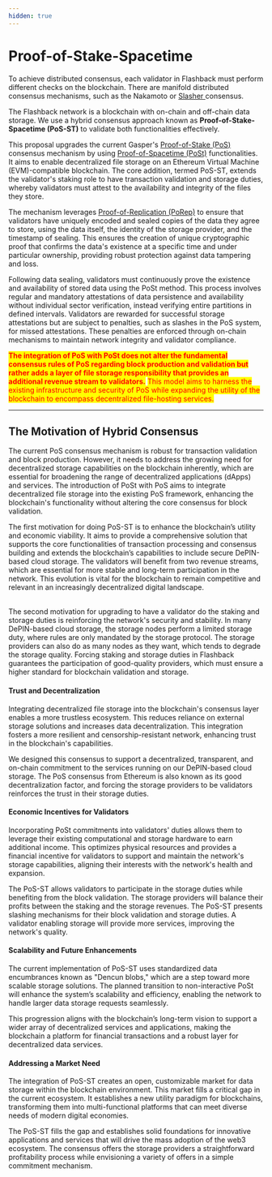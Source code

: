```yaml
---
hidden: true
---
```


# Proof-of-Stake-Spacetime

To achieve distributed consensus, each validator in Flashback must perform different checks on the blockchain. There are manifold distributed consensus mechanisms, such as the Nakamoto or [Slasher ](https://blog.ethereum.org/2014/01/15/slasher-a-punitive-proof-of-stake-algorithm)consensus.

The Flashback network is a blockchain with on-chain and off-chain data storage. We use a hybrid consensus approach known as **Proof-of-Stake-Spacetime (PoS-ST)** to validate both functionalities effectively.

This proposal upgrades the current Gasper's [Proof-of-Stake (PoS)](ethereum-stack-in-nephele/validators/proof-of-stake.md) consensus mechanism by using [Proof-of-Spacetime (PoSt)](storage-mechanisms/proving-mechanism/proof-of-spacetime-post/) functionalities. It aims to enable decentralized file storage on an Ethereum Virtual Machine (EVM)-compatible blockchain. The core addition, termed PoS-ST, extends the validator's staking role to have transaction validation and storage duties, whereby validators must attest to the availability and integrity of the files they store.

The mechanism leverages [Proof-of-Replication (PoRep)](https://spec.filecoin.io/algorithms/pos/porep/) to ensure that validators have uniquely encoded and sealed copies of the data they agree to store, using the data itself, the identity of the storage provider, and the timestamp of sealing. This ensures the creation of unique cryptographic proof that confirms the data's existence at a specific time and under particular ownership, providing robust protection against data tampering and loss.

Following data sealing, validators must continuously prove the existence and availability of stored data using the PoSt method. This process involves regular and mandatory attestations of data persistence and availability without individual sector verification, instead verifying entire partitions in defined intervals. Validators are rewarded for successful storage attestations but are subject to penalties, such as slashes in the PoS system, for missed attestations. These penalties are enforced through on-chain mechanisms to maintain network integrity and validator compliance.

<mark style="color:red;">**The integration of PoS with PoSt does not alter the fundamental consensus rules of PoS regarding block production and validation but rather adds a layer of file storage responsibility that provides an additional revenue stream to validators.**</mark> <mark style="color:red;"></mark><mark style="color:red;">This model aims to harness the existing infrastructure and security of PoS while expanding the utility of the blockchain to encompass decentralized file-hosting services.</mark>

***

## The Motivation of Hybrid Consensus

The current PoS consensus mechanism is robust for transaction validation and block production. However, it needs to address the growing need for decentralized storage capabilities on the blockchain inherently, which are essential for broadening the range of decentralized applications (dApps) and services. The introduction of PoSt with PoS aims to integrate decentralized file storage into the existing PoS framework, enhancing the blockchain's functionality without altering the core consensus for block validation.

The first motivation for doing PoS-ST is to enhance the blockchain’s utility and economic viability. It aims to provide a comprehensive solution that supports the core functionalities of transaction processing and consensus building and extends the blockchain’s capabilities to include secure DePIN-based cloud storage. The validators will benefit from two revenue streams, which are essential for more stable and long-term participation in the network. This evolution is vital for the blockchain to remain competitive and relevant in an increasingly decentralized digital landscape.

\
The second motivation for upgrading to have a validator do the staking and storage duties is reinforcing the network's security and stability. In many DePIN-based cloud storage, the storage nodes perform a limited storage duty, where rules are only mandated by the storage protocol. The storage providers can also do as many nodes as they want, which tends to degrade the storage quality. Forcing staking and storage duties in Flashback guarantees the participation of good-quality providers, which must ensure a higher standard for blockchain validation and storage.

#### Trust and Decentralization

Integrating decentralized file storage into the blockchain's consensus layer enables a more trustless ecosystem. This reduces reliance on external storage solutions and increases data decentralization. This integration fosters a more resilient and censorship-resistant network, enhancing trust in the blockchain's capabilities.

We designed this consensus to support a decentralized, transparent, and on-chain commitment to the services running on our DePIN-based cloud storage. The PoS consensus from Ethereum is also known as its good decentralization factor, and forcing the storage providers to be validators reinforces the trust in their storage duties.

#### Economic Incentives for Validators

Incorporating PoSt commitments into validators' duties allows them to leverage their existing computational and storage hardware to earn additional income. This optimizes physical resources and provides a financial incentive for validators to support and maintain the network's storage capabilities, aligning their interests with the network's health and expansion.

The PoS-ST allows validators to participate in the storage duties while benefiting from the block validation. The storage providers will balance their profits between the staking and the storage revenues. The PoS-ST presents slashing mechanisms for their block validation and storage duties. A validator enabling storage will provide more services, improving the network's quality.

#### Scalability and Future Enhancements

The current implementation of PoS-ST uses standardized data encumbrances known as "Dencun blobs," which are a step toward more scalable storage solutions. The planned transition to non-interactive PoSt will enhance the system’s scalability and efficiency, enabling the network to handle larger data storage requests seamlessly.

This progression aligns with the blockchain’s long-term vision to support a wider array of decentralized services and applications, making the blockchain a platform for financial transactions and a robust layer for decentralized data services.

#### Addressing a Market Need

The integration of PoS-ST creates an open, customizable market for data storage within the blockchain environment. This market fills a critical gap in the current ecosystem. It establishes a new utility paradigm for blockchains, transforming them into multi-functional platforms that can meet diverse needs of modern digital economies.

The PoS-ST fills the gap and establishes solid foundations for innovative applications and services that will drive the mass adoption of the web3 ecosystem. The consensus offers the storage providers a straightforward profitability process while envisioning a variety of offers in a simple commitment mechanism.
